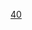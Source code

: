 ---
layout: post
wordpress_id: 568
wordpress_url: http://noesbueno.com/archives/568
date: '2010-04-16 12:57:19 -0500'
date_gmt: '2010-04-16 17:57:19 -0500'
body: |
  <p><a href="http://godzillahaiku.tumblr.com/post/516600891">40</a></p>
---